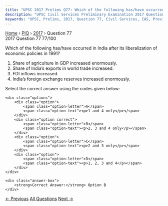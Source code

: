 ```yaml
---
title: "UPSC 2017 Prelims Q77: Which of the following has/have occurred in India after its..."
description: "UPSC Civil Services Preliminary Examination 2017 Question 77 with options and answer"
keywords: "UPSC, Prelims, 2017, Question 77, Civil Services, IAS, Previous Year Questions"
---
```


<nav class="breadcrumb">
    <a href="../../">Home</a>
    <span>›</span>
    <a href="../">PIQ</a>
    <span>›</span>
    <a href="./">2017</a>
    <span>›</span>
    <span>Question 77</span>
</nav>

<div class="question-header">
    <div class="question-meta">
        <span class="year-badge">2017</span>
        <span class="question-number">Question 77</span>
        <span class="progress">77/100</span>
    </div>
    <div class="progress-bar">
        <div class="progress-fill" style="width: 77.0%"></div>
    </div>
</div>

<div class="question-content">
    <div class="question-text">
        <p>Which of the following has/have occurred in India after its liberalization of<br />
economic policies in 1991?</p>
<ol>
<li>Share of agriculture in GDP increased enormously.</li>
<li>Share of India’s exports in world trade increased.</li>
<li>FDI inflows increased.</li>
<li>India’s foreign exchange reserves increased enormously.</li>
</ol>
<p>Select the correct answer using the codes given below:</p>
    </div>
    
    <div class="options">
        <div class="option">
            <span class="option-letter">A</span>
            <span class="option-text"><p>1 and 4 only</p></span>
        </div>
        <div class="option correct">
            <span class="option-letter">B</span>
            <span class="option-text"><p>2, 3 and 4 only</p></span>
        </div>
        <div class="option">
            <span class="option-letter">C</span>
            <span class="option-text"><p>2 and 3 only</p></span>
        </div>
        <div class="option">
            <span class="option-letter">D</span>
            <span class="option-text"><p>1, 2, 3 and 4</p></span>
        </div>
    </div>

    <div class="answer-box">
        <strong>Correct Answer:</strong> Option B
    </div>
</div>

<div class="question-nav">
    <a href="../q076-consider-the-following-statements-1-in-the-electio/" class="nav-btn prev">← Previous</a>
    <a href="../" class="nav-btn center">All Questions</a>
    <a href="../q078-what-is-the-application-of-somatic-cell-nuclear-tr/" class="nav-btn next">Next →</a>
</div>
